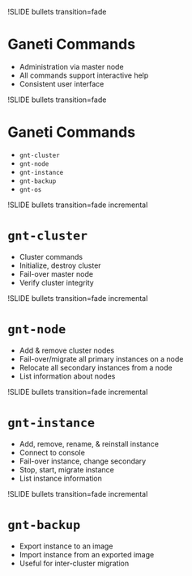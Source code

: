 !SLIDE bullets transition=fade

# Ganeti Commands #

* Administration via master node
* All commands support interactive help
* Consistent user interface

!SLIDE bullets transition=fade

# Ganeti Commands #

* <code>gnt-cluster</code>
* <code>gnt-node</code>
* <code>gnt-instance</code>
* <code>gnt-backup</code>
* <code>gnt-os</code>

!SLIDE bullets transition=fade incremental

# <code>gnt-cluster</code> #

* Cluster commands
* Initialize, destroy cluster
* Fail-over master node
* Verify cluster integrity

!SLIDE bullets transition=fade incremental

# <code>gnt-node</code> #

* Add & remove cluster nodes
* Fail-over/migrate all primary instances on a node
* Relocate all secondary instances from a node
* List information about nodes

!SLIDE bullets transition=fade incremental 

# <code>gnt-instance</code> #

* Add, remove, rename, & reinstall instance
* Connect to console
* Fail-over instance, change secondary
* Stop, start, migrate instance
* List instance information

!SLIDE bullets transition=fade incremental 

# <code>gnt-backup</code> #

* Export instance to an image
* Import instance from an exported image
* Useful for inter-cluster migration
